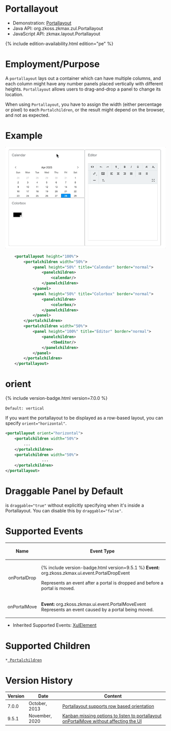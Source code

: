 

# Portallayout

- Demonstration:
  [Portallayout](http://www.zkoss.org/zkdemo/layout/portal_layout)
- Java API: <javadoc>org.zkoss.zkmax.zul.Portallayout</javadoc>
- JavaScript API:
  <javadoc directory="jsdoc">zkmax.layout.Portallayout</javadoc>


{% include edition-availability.html edition="pe" %}

# Employment/Purpose

A `portallayout` lays out a container which can have multiple columns,
and each column might have any number panels placed vertically with
different heights. `Portallayout` allows users to drag-and-drop a panel
to change its location.

When using `Portallayout`, you have to assign the width (either
percentage or pixel) to each `Portalchildren`, or the result might
depend on the browser, and not as expected.

# Example

![](/zk_component_ref/images/zkcomref_portallayout.gif)

```xml
    <portallayout height="100%">
        <portalchildren width="50%">
            <panel height="50%" title="Calendar" border="normal">
                <panelchildren>
                    <calendar/>
                </panelchildren>
            </panel>
            <panel height="50%" title="Colorbox" border="normal">
                <panelchildren>
                    <colorbox/>
                </panelchildren>
            </panel>
        </portalchildren>
        <portalchildren width="50%">
            <panel height="100%" title="Editor" border="normal">
                <panelchildren>
                    <tbeditor/>
                </panelchildren>
            </panel>
        </portalchildren>
    </portallayout>
```

# orient

{% include version-badge.html version=7.0.0 %}

`Default: vertical`

If you want the portallayout to be displayed as a row-based layout, you
can specify `orient="horizontal"`.

```xml
<portallayout orient="horizontal">
    <portalchildren width="50%">
        ...
    </portalchildren>
    <portalchildren width="50%">
                ...
    </portalchildren>
</portallayout>
```

# Draggable Panel by Default

<panel> is `draggable="true"` without explicitly specifying when it's
inside a Portallayout. You can disable this by `draggable="false"`.

# Supported Events

<table>
<thead>
<tr class="header">
<th><center>
<p>Name</p>
</center></th>
<th><center>
<p>Event Type</p>
</center></th>
</tr>
</thead>
<tbody>
<tr class="odd">
<td><center>
<p>onPortalDrop</p>
</center></td>
<td><p>{% include version-badge.html version=9.5.1 %} <strong>Event:</strong>
<javadoc>org.zkoss.zkmax.ui.event.PortalDropEvent</javadoc></p>
<p>Represents an event after a portal is dropped and before a portal is
moved.</p></td>
</tr>
<tr class="even">
<td><center>
<p>onPortalMove</p>
</center></td>
<td><p><strong>Event:</strong>
<javadoc>org.zkoss.zkmax.ui.event.PortalMoveEvent</javadoc> Represents
an event caused by a portal being moved.</p></td>
</tr>
</tbody>
</table>

- Inherited Supported Events: [ XulElement]({{site.baseurl}}/zk_component_ref/base_components/xulelement#Supported_Events)

# Supported Children

`*`[` Portalchildren`]({{site.baseurl}}/zk_component_ref/layouts/portallayout/portalchildren)

# Version History

| Version | Date           | Content                                                                                                                            |
|---------|----------------|------------------------------------------------------------------------------------------------------------------------------------|
| 7.0.0   | October, 2013  | [Portallayout supports row based orientation](http://tracker.zkoss.org/browse/ZK-1687)                                             |
| 9.5.1   | November, 2020 | [Kanban missing options to listen to portallayout onPortalMove without affecting the UI](https://tracker.zkoss.org/browse/ZK-4423) |


